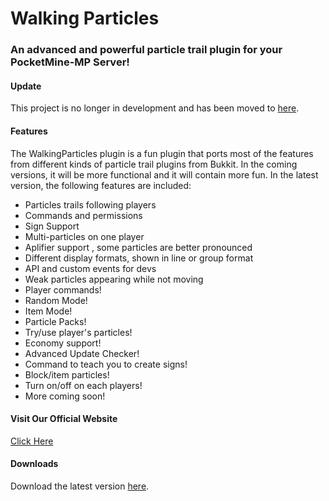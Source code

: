 # Walking Particles

### An advanced and powerful particle trail plugin for your PocketMine-MP Server!

#### Update
This project is no longer in development and has been moved to [here](https://github.com/ZtechNetwork/Particles).

#### Features
The WalkingParticles plugin is a fun plugin that ports most of the features from different kinds of particle trail plugins from Bukkit. In the coming versions, it will be more functional and it will contain more fun. In the latest version, the following features are included:

- Particles trails following players
- Commands and permissions
- Sign Support
- Multi-particles on one player
- Aplifier support , some particles are better pronounced
- Different display formats, shown in line or group format
- API and custom events for devs
- Weak particles appearing while not moving
- Player commands!
- Random Mode!
- Item Mode!
- Particle Packs!
- Try/use player's particles!
- Economy support!
- Advanced Update Checker!
- Command to teach you to create signs!
- Block/item particles!
- Turn on/off on each players!
- More coming soon!

#### Visit Our Official Website
[Click Here](https://ztechnetwork.wixsite.com/tech)

#### Downloads
Download the latest version [here](https://github.com/LeronDoesGM/WalkingParticles/releases).
